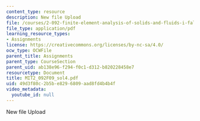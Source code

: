 ```yaml
---
content_type: resource
description: New file Upload
file: /courses/2-092-finite-element-analysis-of-solids-and-fluids-i-fall-2009/49d3f80c2b5be8296809aad8fd4b4b4f_MIT2_092F09_sol4.pdf
file_type: application/pdf
learning_resource_types:
- Assignments
license: https://creativecommons.org/licenses/by-nc-sa/4.0/
ocw_type: OCWFile
parent_title: Assignments
parent_type: CourseSection
parent_uid: ab138e96-f294-f0c1-d312-b820228458e7
resourcetype: Document
title: MIT2_092F09_sol4.pdf
uid: 49d3f80c-2b5b-e829-6809-aad8fd4b4b4f
video_metadata:
  youtube_id: null
---
```

New file Upload